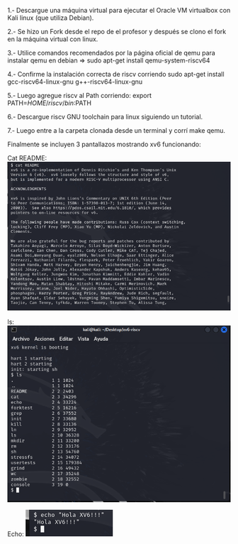 1.- Descargue una máquina virtual para ejecutar el Oracle VM virtualbox con Kali linux (que utiliza Debian).

2.- Se hizo un Fork desde el repo de el profesor y después se clono el fork en la máquina virtual con linux.

3.- Utilice comandos recomendados por la página oficial de qemu para instalar qemu en debian => sudo apt-get install qemu-system-riscv64

4.- Confirme la instalación correcta de riscv corriendo sudo apt-get install gcc-riscv64-linux-gnu g++-riscv64-linux-gnu

5.- Luego agregue riscv al Path corriendo: export PATH=$HOME/riscv/bin:$PATH

6.- Descargue riscv GNU toolchain para linux siguiendo un tutorial.

7.- Luego entre a la carpeta clonada desde un terminal y corrí make qemu.

Finalmente se incluyen 3 pantallazos mostrando xv6 funcionando:

Cat README:
![](Comando_cat_README.png)

ls:
![](Comando_ls.png)

Echo:
![](Comando_echo.png)